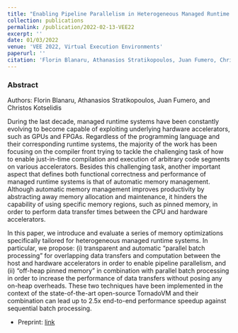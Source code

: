 ```yaml
---
title: "Enabling Pipeline Parallelism in Heterogeneous Managed Runtime Environments via Batch Processing"
collection: publications
permalink: /publication/2022-02-13-VEE22
excerpt: ''
date: 01/03/2022
venue: 'VEE 2022, Virtual Execution Environments'
paperurl: ''
citation: 'Florin Blanaru, Athanasios Stratikopoulos, Juan Fumero, Christos Kotselidis. VEE 2022.' 
---
```


### Abstract

Authors: Florin Blanaru, Athanasios Stratikopoulos, Juan Fumero, and Christos Kotselidis


During the last decade, managed runtime systems have been constantly evolving to become capable of exploiting underlying hardware accelerators, such as GPUs and FPGAs. Regardless of the programming language and their corresponding runtime systems, the majority of the work has been focusing on the compiler front trying to tackle the challenging task of how to enable just-in-time compilation and execution of arbitrary code segments on various accelerators. Besides this challenging task, another important aspect that defines both functional correctness and performance of managed runtime systems is that of automatic memory management. Although automatic memory management improves productivity by abstracting away memory allocation and maintenance, it hinders the capability of using specific memory regions, such as pinned memory, in order to perform data transfer times between the CPU and hardware accelerators.

In this paper, we introduce and evaluate a series of memory optimizations specifically tailored for heterogeneous managed runtime systems. In particular, we propose: (i) transparent and automatic “parallel batch processing” for overlapping data transfers and computation between the host and hardware accelerators in order to enable pipeline parallelism, and (ii) “off-heap pinned memory” in combination with parallel batch processing in order to increase the performance of data transfers without posing any on-heap overheads. These two techniques have been implemented in the context of the state-of-the-art open-source TornadoVM and their combination can lead up to 2.5x end-to-end performance speedup against sequential batch processing.


* Preprint: [link](https://www.research.manchester.ac.uk/portal/en/publications/enabling-pipeline-parallelism-in-heterogeneous-managed-runtime-environments-via-batch-processing(690bb1ce-badc-45a9-89c5-05a5cfcad45f).html)


